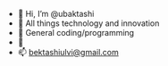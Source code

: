 - 👋 Hi, I’m @ubaktashi
- 👀 All things technology and innovation
- 🌱 General coding/programming  
- 💞️ 
- 📫 bektashiulvi@gmail.com

<!---
ubaktashi/ubaktashi is a ✨ special ✨ repository because its `README.md` (this file) appears on your GitHub profile.
You can click the Preview link to take a look at your changes.
--->
